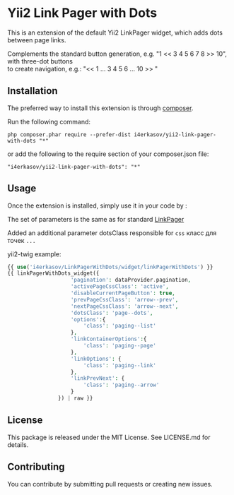 Yii2 Link Pager with Dots
=================================================

This is an extension of the default Yii2 LinkPager widget, which adds dots between page links.


Complements the standard button generation, e.g. "1 << 3 4 5 6 7 8 >> 10", with three-dot buttons  
to create navigation, e.g.: "<< 1 ... 3 4 5 6 ... 10 >> "

Installation
------------

The preferred way to install this extension is through [composer](http://getcomposer.org/download/).

Run the following command:

```
php composer.phar require --prefer-dist i4erkasov/yii2-link-pager-with-dots "*"
```

or add the following to the require section of your composer.json file:

```
"i4erkasov/yii2-link-pager-with-dots": "*"
```

Usage
-----

Once the extension is installed, simply use it in your code by  :

The set of parameters is the same as for standard [LinkPager](https://www.yiiframework.com/doc/api/2.0/yii-widgets-linkpager)

Added an additional parameter dotsClass responsible for ```css``` класс для точек ```...```

yii2-twig example:

```php
{{ use('i4erkasov/LinkPagerWithDots/widget/linkPagerWithDots') }}
{{ linkPagerWithDots_widget({
                    'pagination': dataProvider.pagination,
                    'activePageCssClass': 'active',
                    'disableCurrentPageButton': true,
                    'prevPageCssClass': 'arrow--prev',
                    'nextPageCssClass': 'arrow--next',
                    'dotsClass': 'page--dots',
                    'options':{
                        'class': 'paging--list'
                    },
                    'linkContainerOptions':{
                        'class': 'paging--page'
                    },
                    'linkOptions': {
                        'class': 'paging--link'
                    },
                    'linkPrevNext': {
                        'class': 'paging--arrow'
                    }
                }) | raw }}
```
## License
This package is released under the MIT License. See LICENSE.md for details.

## Contributing
You can contribute by submitting pull requests or creating new issues.
